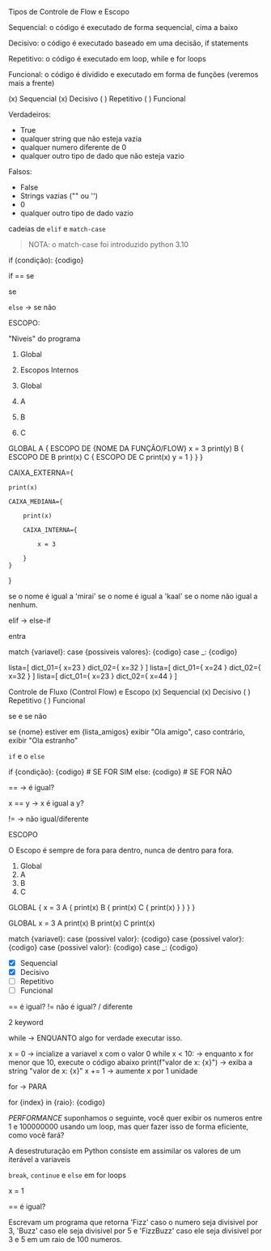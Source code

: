 <!-- #region OldCode -->

Tipos de Controle de Flow e Escopo

Sequencial: o código é executado de forma sequencial, cima a baixo

Decisivo: o código é executado baseado em uma decisão, if statements

Repetitivo: o código é executado em loop, while e for loops

Funcional: o código é dividido e executado em forma de funções (veremos mais a frente)


(x) Sequencial
(x) Decisivo
( ) Repetitivo
( ) Funcional

Verdadeiros:
- True
- qualquer string que não esteja vazia
- qualquer numero diferente de 0
- qualquer outro tipo de dado que não esteja vazio

Falsos:
- False
- Strings vazias ("" ou '')
- 0
- qualquer outro tipo de dado vazio

cadeias de `elif` e `match-case`

> NOTA: o match-case foi introduzido python 3.10

if (condição):
    {codigo}

if == se

se

`else` -> se não

ESCOPO:

"Niveis" do programa

1. Global
2. Escopos Internos


3. Global
4. A
5. B
6. C

GLOBAL
A {
    ESCOPO DE {NOME DA FUNÇÃO/FLOW}
    x = 3
    print(y)
    B {
        ESCOPO DE B
        print(x)
        C {
            ESCOPO DE C
            print(x)
            y = 1
        }
    }
}



CAIXA_EXTERNA={

    print(x)

    CAIXA_MEDIANA={

        print(x)

        CAIXA_INTERNA={

            x = 3

        }
    }
}


se o nome é igual a 'mirai'
se o nome é igual a 'kaal'
se o nome não igual a nenhum.

elif -> else-if

entra

match {variavel}:
    case {possiveis valores}:
        {codigo}
    case _:
        {codigo}



lista=[
    dict_01={
        x=23
    }
    dict_02={
        x=32
    }
]
lista=[
    dict_01={
        x=24
    }
    dict_02={
        x=32
    }
]
lista=[
    dict_01={
        x=23
    }
    dict_02={
        x=44
    }
]


Controle de Fluxo (Control Flow) e Escopo
(x) Sequencial
(x) Decisivo
( ) Repetitivo
( ) Funcional

se e se não

se {nome} estiver em {lista_amigos} exibir "Ola amigo", caso contrário, exibir "Ola estranho"

`if` e o `else`

if {condição}:
    {codigo} # SE FOR SIM
else:
    {codigo} # SE FOR NÃO


== -> é igual?

x == y -> x é igual a y?

!= -> não igual/diferente

ESCOPO

O Escopo é sempre de fora para dentro, nunca de dentro para fora.

1. Global
2. A
3. B
4. C

GLOBAL {
x = 3
    A {
        print(x)
        B {
            print(x)
            C {
                print(x)
            }
        }
    }
}

GLOBAL
x = 3
    A
        print(x)
        B
            print(x)
            C
                print(x)

match {variavel}:
    case {possivel valor}:
        {codigo}
    case {possivel valor}:
        {codigo}
    case {possivel valor}:
        {codigo}
    case _:
        {codigo}


<!-- #endregion -->

- [x] Sequencial
- [x] Decisivo
- [ ] Repetitivo
- [ ] Funcional

== é igual?
!= não é igual? / diferente

2 keyword

while -> ENQUANTO algo for verdade executar isso.

x = 0 -> incialize a variavel x com o valor 0
while x < 10: -> enquanto x for menor que 10, execute o código abaixo
    print(f"valor de x: {x}") -> exiba a string "valor de x: {x}"
    x += 1 -> aumente x por 1 unidade

for -> PARA

for {index} in {raio}:
    {codigo}


*PERFORMANCE*
suponhamos o seguinte, você quer exibir os numeros entre 1 e 100000000 usando um loop, mas quer fazer isso de forma eficiente, como você fará?

A desestruturação em Python consiste em assimilar os valores de um iterável a variaveis

`break`, `continue` e `else` em for loops

x = 1

== é igual?

Escrevam um programa que retorna 'Fizz' caso o numero seja divisivel por 3, 'Buzz' caso ele seja divisivel por 5 e 'FizzBuzz' caso ele seja divisivel por 3 e 5 em um raio de 100 numeros.

